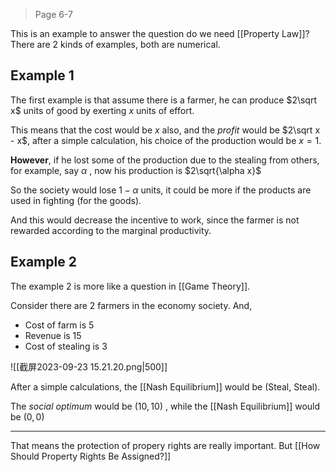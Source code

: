 > Page 6-7

This is an example to answer the question do we need  [[Property Law]]? There are 2 kinds of examples, both are numerical.

## Example 1

The first example is that assume there is a farmer, he can produce $2\sqrt x$ units of good by exerting $x$ units of effort.

This means that the cost would be $x$ also, and the *profit* would be $2\sqrt x - x$, after a simple calculation, his choice of the production would be $x=1$.

**However**, if he lost some of the production due to the stealing from others, for example, say $\alpha$ , now his production is $2\sqrt{\alpha x}$ 

So the society would lose $1-\alpha$ units, it could be more if the products are used in fighting (for the goods).

And this would decrease the incentive to work, since the farmer is not rewarded according to the marginal productivity.

## Example 2

The example 2 is more like a question in [[Game Theory]].

Consider there are 2 farmers in the economy society. And,

- Cost of farm is 5
- Revenue is 15
- Cost of stealing is 3

![[截屏2023-09-23 15.21.20.png|500]]

After a simple calculations, the [[Nash Equilibrium]] would be (Steal, Steal).

The *social optimum* would be $(10,10)$ , while the [[Nash Equilibrium]] would be $(0,0)$







---

That means the protection of propery rights are really important. But [[How Should Property Rights Be Assigned?]]

